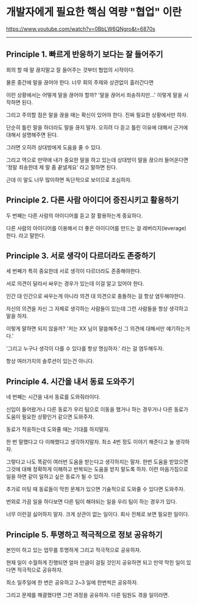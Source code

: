 # 개발자에게 필요한 핵심 역량 "협업" 이란

https://www.youtube.com/watch?v=0BbLW6QNgro&t=6870s

***

## Principle 1. 빠르게 반응하기 보다는 잘 들어주기

회의 할 때 말 끊지말고 잘 들어주는 것부터 협업의 시작이다.

물론 중간에 말을 끊어야 한다. 너무 회의 주제와 상관없이 흘러간다면 

이런 상황에서는 어떻게 말을 끊어야 할까? '말을 끊어서 죄송하지만...' 이렇게 말을 시작하면 된다.

그리고 주의할 점은 말을 끊을 때는 확신이 있어야 한다. 진짜 필요한 상황에서만 하자. 

단순히 틀린 말을 하더라도 말을 끊지 말자. 오히려 다 듣고 틀린 이유에 대해서 근거에 대해서 설명해주면 된다.

그러면 오히려 상대방에게 도움을 줄 수 있다.

그리고 역으로 만약에 내가 중요한 말을 하고 있는데 상대방이 말을 끊으러 들어온다면 '정말 죄송한데 제 말 좀 끝낼게요' 라고 말하면 된다.

근데 이 말도 너무 많이하면 독단적으로 보이므로 조심하자. 

## Principle 2. 다른 사람 아이디어 증진시키고 활용하기

두 번째는 다른 사람의 아이디어를 듣고 잘 활용하는게 중요하다. 

다른 사람의 아이디어를 이용해서 더 좋은 아이디어를 만드는 걸 레버리지(leverage) 한다. 라고 말한다.

## Principle 3. 서로 생각이 다르더라도 존중하기

세 번쩨가 특히 중요한데 서로 생각이 다르더라도 존중해야한다.

서로 의견이 달라서 싸우는 경우가 있는데 이걸 알고 있어야 한다. 

인간 대 인간으로 싸우는게 아니라 의견 대 의견으로 충돌하는 걸 항상 염두해야한다. 

자신의 의견을 자신 그 자체로 생각하는 사람들이 있는데 그런 사람들을 항상 생각하고 말을 하자. 

이렇게 말하면 되지 않을까? '저는 XX 님이 말씀해주신 그 의견에 대해서만 얘기하는거다.'  

'그리고 누구나 생각이 다를 수 있다를 항상 명심하자.' 라는 걸 염두해두자. 

항상 여러가지의 솔루션이 있는건 아니다. 

## Principle 4. 시간을 내서 동료 도와주기

네 번째는 시간을 내서 동료를 도와줘라이다. 

신입이 들어왔거나 다른 동료가 우리 팀으로 이동을 했거나 하는 경우거나 다른 동료가 도움이 필요한 상황인거 같으면 도와주자. 

동료가 적응하는데 도와줄 때는 기대를 하지말자.   

한 번 말했다고 다 이해했다고 생각하지말자. 최소 4번 정도 이야기 해준다고 늘 생각하자. 

그렇다고 나도 똑같이 여러번 도움을 받는다고 생각하지는 말자. 한번 도움을 받았으면 그것에 대해 정확하게 이해하고 반복되는 도움을 
받지 말도록 하자. 이런 마음가짐으로 일을 하면 같이 일하고 싶은 동료가 될 수 있다.     

추가로 미팅 때 동료들이 막힌 문제가 있으면 기술적으로 도와줄 수 있다면 도와주자.  

번외로 가끔 일을 하다보면 다른 팀이 해야되는 일을 우리 팀이 하는 경우가 있다.

너무 이런걸 싫어하지 말자. 크게 상관이 없는 일이다. 회사 전체로 보면 필요한 일이다.   

## Principle 5. 투명하고 적극적으로 정보 공유하기 

본인이 하고 있는 업무를 투명하게 그리고 적극적으로 공유하자. 

현재 일이 수월하게 진행되면 얼마 만큼이 걸릴 것인지 공유하면 되고 만약 막힌 일이 있다면 적극적으로 공유하자.  

최소 일주일에 한 번은 공유하고 2~3 일에 한번씩은 공유하자. 

그리고 문제를 해결했다면 그런 과정을 공유하자. 다른 팀원도 겪을 일이라면.   






